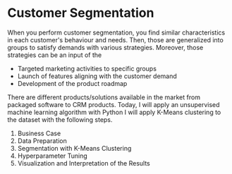 # Customer Segmentation

When you perform customer segmentation, you find similar characteristics in each customer's behaviour and needs. Then, those are generalized into groups to satisfy demands with various strategies. Moreover, those strategies can be an input of the

* Targeted marketing activities to specific groups
* Launch of features aligning with the customer demand
* Development of the product roadmap

There are different products/solutions available in the market from packaged software to CRM products. Today, I will apply an unsupervised machine learning algorithm with Python I will apply K-Means clustering to the dataset with the following steps.
1. Business Case
2. Data Preparation
3. Segmentation with K-Means Clustering
4. Hyperparameter Tuning
5. Visualization and Interpretation of the Results
